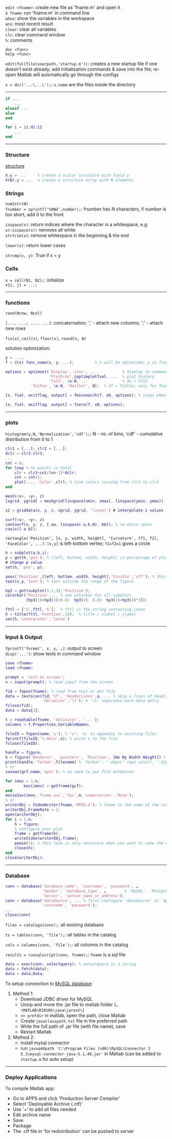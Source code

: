 `edit <fname>`: create new file as 'fname.m' and open it  
`$ fname`: run 'fname.m' in command line  
`whos`: show the variables in the workspace  
`ans`: most recent result  
`clear`: clear all variables  
`clc`: clear command window  
`%`: comments

`doc <func>`  
`help <func>`

`edit(fullfile(userpath,'startup.m'))`: creates a new startup file if one doesn't exist already; add initialization commands & save into the file; re-open Matlab will automatically go through the configs

`x = dir('...\...\');`: `x.name` are the files inside the directory

---

```matlab
if ...
    ...
elseif ...
else
end
```

```matlab
for i = i1:di:i2
    ...
end
```

---

### Structure

[structure](https://www.mathworks.com/help/matlab/structures.html)

```matlab
X.y = ...     % create a scalar structure with field y
X(N).y = ...  % create a structure array with N elements
```

### Strings

`num2str(N)`  
`fnumber = sprintf(‘%0Nd’,number);`: fnumber has N characters, if number is too short, add 0 to the front

`isspace(x)`: return indices where the character is a whitespace, e.g. `x(~isspace(x))` removes all white  
`strtrim(x)`: remove whitespace in the beginning & the end

`lower(x)`: return lower cases

`strcmp(x, y)`: True if x = y

### Cells

`x = cell(N1, N2);`: initialize  
`x{i, j} = ...;`

---

### functions

`rand(Nrow, Ncol)`

`[..., ...; ..., ...]`: concaternation; ',' - attach new columns; ';' - attach new rows

`fix(x)`, `ceil(x)`, `floor(x)`, `round(x, N)`

solution optimization:
```matlab
y = ...;
f = @(x) func_name(x, y, ...);         % x will be optimized; y is fixed; func_name defined in another file

options = optimset('Display','iter', ...           % display to command window (iter - each iteration)
                   'PlotFcns',@optimplotfval, ...  % plot history
                   'TolX', 1e-N, ...               % dx < TolX
		   'TolFun', 1e-N, 'MaxIter', N);  % df < TolFun; only for fminsearch

[x, fval, exitflag, output] = fminsearch(f, x0, options); % stops when df < TolFun && dx < TolX

[x, fval, exitflag, output] = fzero(f, x0, options);
```

---

### plots

`histogram(y,N,'Normalization','cdf');`: N - no. of bins; 'cdf' - cumulative distribution from 0 to 1

```matlab
clr1 = [...]; clr2 = [...];
dclr = clr2-clr1;
...
cnt = 0;
for loop % nn points in total
    clr = clr1+cnt/(nn-1)*dclr;
    cnt = cnt+1;
    plot(..., 'Color',clr); % line colors varying from clr1 to clr2
end
```

```matlab
mesh(<x>, <y>, z)
[xgrid, ygrid] = meshgrid(linspace(xmin, xmax), linspace(ymin, ymax))
```

```matlab
z2 = griddata(x, y, z, xgrid, ygrid, 'linear') # interpolate z values (given at x, y) to xgrid & ygrid

surf(<x>, <y>, z)
contourf(x, y, z, [-aa, linspace(-a,b,N), bb]); % no white spots
caxis([-a b]);
```

`rectangle('Position', [x, y, width, height], 'Curvature', [f1, f2], 'FaceColor', ...)`: `[x,y]` is left-bottom vertex; `f1=f2=1` gives a circle  

```matlab
h = subplot(a,b,i);
p = get(h,'pos'); % [left, bottom, width, height] in percentage of plot-box size
# change p value
set(h, 'pos', p);
```

```matlab
axes('Position',[left, bottom, width, height],'Visible','off'); % this is to start a new axis outside the current range
text(x,y,'text'); % text outside the range of the figure
```

```matlab
hp3 = get(subplot(3,1,3),'Position');
colorbar('Position',... % one colorbar for all subplots
         [hp3(1)+hp3(3)+0.01  hp3(2)  0.03  hp3(2)+hp3(4)*3]);
```

```matlab
fttl = ['$',fttl,'$']; 	% fttl is the string containing Latex
h = title(fttl,'FontSize',14); 	% title / xlabel / ylabel
set(h,'interpreter','latex')
```


---

### Input & Output

`fprintf('format', x, y, …)`: output to screen  
`disp('...')`: show texts in command window

```matlab
save <fname>
load <fname>
```

```matlab
prompt = 'text on screen';
n = input(prompt); % read input from the screen
```

```matlab
fid = fopen(fname); % read from text or dat file
data = textscan(fid,'%f', 'HeaderLines',a, ... % skip a lines of headline
                'delimiter','\t'); % '\t' separates each data entry
fclose(fid);
data = data{1};
```

```matlab
t = readtable(fname, 'delimiter', '...');
columns = t.Properties.VariableNames;
```

```matlab
fileID = fopen(name,'a'); % 'w'; 'a' to appendix to existing files
fprintf(fileID,'%.8e\n',x); % write x to the file
fclose(fileID);
```

```matlab
handle = figure;
h = figure('Renderer', 'painters', 'Position', [Nx Ny Width Height]) % typical pixel is [0, 0, 1800, 900]
print(handle,'format',filename) % 'format':	'-depsc' (eps color), '-djpeg' (jpeg file)
% or
saveas(gcf,name,'epsc'); % no need to put file extension
```

```matlab
for imov = 1:n;
		mov(imov) = getframe(gcf);
end
movie2avi(mov,'fname.avi','fps',m,'compression','None');
% or
writerObj = VideoWriter(fname,'MPEG-4'); % fname is the name of the video; other format e.g. 'Uncompressed AVI'
writerObj.FrameRate = 2;
open(writerObj);
for i = 1:n;
    h = figure;
    % configure your plot
    frame = getframe(h);
    writeVideo(writerObj,frame);
    pause(1); % this line is only necessary when you want to view the movie as it produces
    close(h);
end
close(writerObj);
```


---

### Database

```matlab
conn = database('database_name', 'username', 'password', …
                'Vendor', 'database_type', …        % 'MySQL', 'PostgreSQL', …
                'Server', 'server_name_or_address');
conn = database('dataSource', ... % first configure 'dataSource' in 'Apps/Database Explorer' and save
                'username', 'password');
...
close(conn)
```

`files = catalogs(conn);`: all existing database

`ts = tables(conn, 'file');`: all tables in the catalog

`cols = columns(conn, 'file');`: all columns in the catalog

`results = runsqlscript(conn, fname);`: `fname` is a sql file

```matlab
data = exec(conn, selectquery); % selectquery is a string
data = fetch(data);
data = data.Data;
```

To setup connection to [MySQL database](https://www.mathworks.com/help/database/ug/mysql-jdbc-windows.html#bt8knx3-3):  
1. Method 1:
	- Download JDBC driver for MySQL
	- Unzip and move the .jar file to matlab folder (`…\MATLAB\R2016b\java\jarext\`)
	- `>> prefdir` in matlab, open the path, close Matlab
	- Create `javaclasspath.txt` file in the preferred path
	- Write the full path of .jar file (with file name), save
	- Restart Matlab
2. Method 2:
	- install mysql connector
	- run `javaaddpath 'C:\Program Files (x86)\MySQL\Connector J 5.1\mysql-connector-java-5.1.49.jar'` in Matlab (can be added to `startup.m` for auto setup)


---

### Deploy Applications

To compile Matlab app:
- Go to APPS and click 'Production Server Compiler'
- Select 'Deployable Archive (.ctf)'
- Use '+' to add all files needed
- Edit archive name
- Save
- Package
- The .ctf file in 'for redistribution' can be pushed to server
